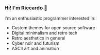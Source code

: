 ### Hi! I'm Riccardo  👋

 I'm an enthusiastic programmer interested in:
- Custom themes for open source software
- Digital minimalism and retro tech
- Retro aesthetics in general
- Cyber noir and futurism
- ASCII art and animation
